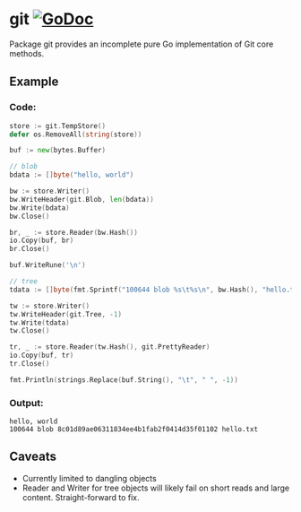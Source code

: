# git [![GoDoc](https://godoc.org/dasa.cc/git?status.svg)](https://godoc.org/dasa.cc/git)

Package git provides an incomplete pure Go implementation of Git core methods.

## Example

### Code:

```go
store := git.TempStore()
defer os.RemoveAll(string(store))

buf := new(bytes.Buffer)

// blob
bdata := []byte("hello, world")

bw := store.Writer()
bw.WriteHeader(git.Blob, len(bdata))
bw.Write(bdata)
bw.Close()

br, _ := store.Reader(bw.Hash())
io.Copy(buf, br)
br.Close()

buf.WriteRune('\n')

// tree
tdata := []byte(fmt.Sprintf("100644 blob %s\t%s\n", bw.Hash(), "hello.txt"))

tw := store.Writer()
tw.WriteHeader(git.Tree, -1)
tw.Write(tdata)
tw.Close()

tr, _ := store.Reader(tw.Hash(), git.PrettyReader)
io.Copy(buf, tr)
tr.Close()

fmt.Println(strings.Replace(buf.String(), "\t", " ", -1))
```

### Output:

```
hello, world
100644 blob 8c01d89ae06311834ee4b1fab2f0414d35f01102 hello.txt
```

## Caveats

* Currently limited to dangling objects
* Reader and Writer for tree objects will likely fail on short reads and large content. Straight-forward to fix.
